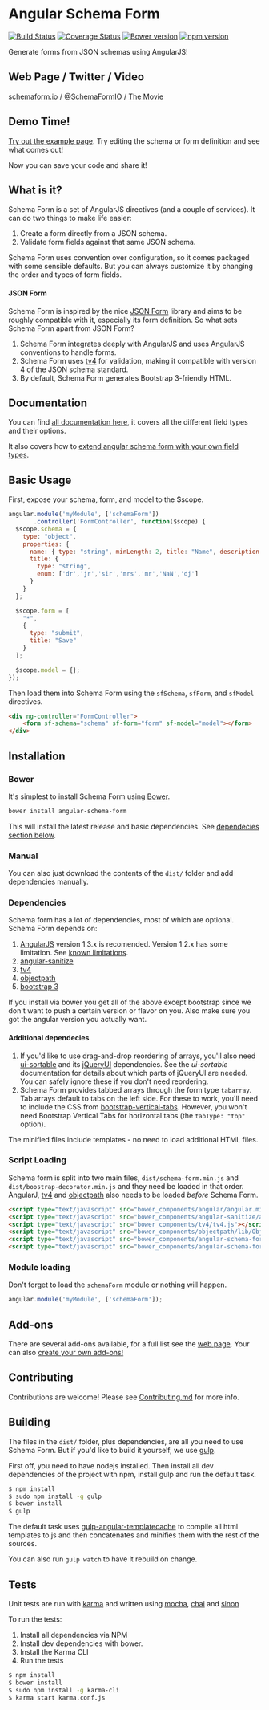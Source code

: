 Angular Schema Form
===================
[![Build Status](https://travis-ci.org/Textalk/angular-schema-form.svg?branch=master)](https://travis-ci.org/Textalk/angular-schema-form)
[![Coverage Status](https://coveralls.io/repos/Textalk/angular-schema-form/badge.png?branch=master)](https://coveralls.io/r/Textalk/angular-schema-form?branch=development)
[![Bower version](https://badge.fury.io/bo/angular-schema-form.svg)](http://badge.fury.io/bo/angular-schema-form)
[![npm version](https://badge.fury.io/js/angular-schema-form.svg)](http://badge.fury.io/js/angular-schema-form)


Generate forms from JSON schemas using AngularJS!

Web Page / Twitter / Video
--------
[schemaform.io](http://schemaform.io) / [@SchemaFormIO](http://twitter.com/SchemaFormIO) / [The Movie](https://www.youtube.com/watch?v=duBFMipRq2o)

Demo Time!
----------
[Try out the example page](http://schemaform.io/examples/bootstrap-example.html). Try editing the schema or form definition and see what comes out!

Now you can save your code and share it!

What is it?
----------

Schema Form is a set of AngularJS directives (and a couple of services). It can do two things to
make life easier:

1. Create a form directly from a JSON schema.
2. Validate form fields against that same JSON schema.

Schema Form uses convention over configuration, so it comes packaged with some sensible defaults.
But you can always customize it by changing the order and types of form fields.

#### JSON Form
Schema Form is inspired by the nice [JSON Form](https://github.com/joshfire/jsonform) library and
aims to be roughly compatible with it, especially its form definition. So what sets Schema Form
apart from JSON Form?

1. Schema Form integrates deeply with AngularJS and uses AngularJS conventions to handle forms.
2. Schema Form uses [tv4](https://github.com/geraintluff/tv4) for validation, making it compatible
   with version 4 of the JSON schema standard.
3. By default, Schema Form generates Bootstrap 3-friendly HTML.

Documentation
-------------
You can find [all documentation here](docs/index.md), it covers all the different field types
and their options.

It also covers how to [extend angular schema form with your own field types](https://github.com/Textalk/angular-schema-form/blob/master/docs/extending.md).

Basic Usage
-----------

First, expose your schema, form, and model to the $scope.

```javascript
angular.module('myModule', ['schemaForm'])
       .controller('FormController', function($scope) {
  $scope.schema = {
    type: "object",
    properties: {
      name: { type: "string", minLength: 2, title: "Name", description: "Name or alias" },
      title: {
        type: "string",
        enum: ['dr','jr','sir','mrs','mr','NaN','dj']
      }
    }
  };

  $scope.form = [
    "*",
    {
      type: "submit",
      title: "Save"
    }
  ];

  $scope.model = {};
});
```

Then load them into Schema Form using the `sfSchema`, `sfForm`, and `sfModel` directives.

```html
<div ng-controller="FormController">
    <form sf-schema="schema" sf-form="form" sf-model="model"></form>
</div>
```

Installation
------------

### Bower

It's simplest to install Schema Form using [Bower](http://bower.io/).

```bash
bower install angular-schema-form
```

This will install the latest release and basic dependencies. See
[dependecies section below](#dependencies).

### Manual

You can also just download the contents of the `dist/` folder and add dependencies manually.

### Dependencies

Schema form has a lot of dependencies, most of which are optional. Schema Form depends on:

1. [AngularJS](https://angularjs.org/) version 1.3.x is recomended. Version 1.2.x
   has some limitation. See [known limitations](docs/knownlimitations.md).
2. [angular-sanitize](https://docs.angularjs.org/api/ngSanitize)
3. [tv4](https://github.com/geraintluff/tv4)
4. [objectpath](https://github.com/mike-marcacci/objectpath)
5. [bootstrap 3](http://getbootstrap.com/)

If you install via bower you get all of the above except bootstrap since we
don't want to push a certain version or flavor on you. Also make
sure you got the angular version you actually want.


#### Additional dependecies

1. If you'd like to use drag-and-drop reordering of arrays, you'll also need [ui-sortable](https://github.com/angular-ui/ui-sortable) and its [jQueryUI](http://jqueryui.com/) dependencies. See the *ui-sortable* documentation for details about which parts of jQueryUI are needed. You can safely ignore these if you don't need reordering.
2. Schema Form provides tabbed arrays through the form type `tabarray`. Tab arrays default to tabs on the left side. For these to work, you'll need to include the CSS from [bootstrap-vertical-tabs](https://github.com/dbtek/bootstrap-vertical-tabs). However, you won't need Bootstrap Vertical Tabs for horizontal tabs (the `tabType: "top"` option).

The minified files include templates - no need to load additional HTML files.


### Script Loading

Schema form is split into two main files, `dist/schema-form.min.js` and
`dist/boostrap-decorator.min.js` and they need be loaded in that order. AngularJ,
[tv4](https://github.com/geraintluff/tv4) and [objectpath](https://github.com/mike-marcacci/objectpath)
also needs to be loaded *before* Schema Form.


```html
<script type="text/javascript" src="bower_components/angular/angular.min.js"></script>
<script type="text/javascript" src="bower_components/angular-sanitize/angular-sanitize.min.js"></script>
<script type="text/javascript" src="bower_components/tv4/tv4.js"></script>
<script type="text/javascript" src="bower_components/objectpath/lib/ObjectPath.js"></script>
<script type="text/javascript" src="bower_components/angular-schema-form/dist/schema-form.min.js"></script>
<script type="text/javascript" src="bower_components/angular-schema-form/dist/bootstrap-decorator.min.js"></script>
```

### Module loading
Don't forget to load the `schemaForm` module or nothing will happen.

```javascript
angular.module('myModule', ['schemaForm']);
```

Add-ons
------
There are several add-ons available, for a full list see the [web page](http://textalk.github.io/angular-schema-form/#third-party-addons).
Your can also [create your own add-ons!](docs/extending.md)

Contributing
------------
Contributions are welcome! Please see [Contributing.md](CONTRIBUTING.md) for more info.

Building
--------
The files in the `dist/` folder, plus dependencies, are all you need to use Schema Form. But if
you'd like to build it yourself, we use [gulp](http://gulpjs.com/).

First off, you need to have nodejs installed. Then install all dev dependencies of the
project with npm, install gulp and run the default task.

```bash
$ npm install
$ sudo npm install -g gulp
$ bower install
$ gulp
```

The default task uses
[gulp-angular-templatecache](https://github.com/miickel/gulp-angular-templatecache) to compile all
html templates to js and then concatenates and minifies them with the rest of the sources.

You can also run `gulp watch` to have it rebuild on change.

Tests
-----
Unit tests are run with [karma](http://karma-runner.github.io) and written using
[mocha](http://visionmedia.github.io/mocha/), [chai](http://chaijs.com/) and
[sinon](http://sinonjs.org/)

To run the tests:

1. Install all dependencies via NPM
2. Install dev dependencies with bower.
3. Install the Karma CLI
4. Run the tests

```bash
$ npm install
$ bower install
$ sudo npm install -g karma-cli
$ karma start karma.conf.js
```
